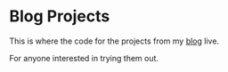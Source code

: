 # Blog Projects

This is where the code for the projects from my [blog][1] live.

For anyone interested in trying them out.

[1]: https://tim-abwao.github.io/
